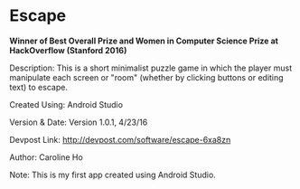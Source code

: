 # Escape

**Winner of Best Overall Prize and Women in Computer Science Prize at HackOverflow (Stanford 2016)**

Description: This is a short minimalist puzzle game in which the player must manipulate each screen or "room" (whether by clicking buttons or editing text) to escape.

Created Using: Android Studio

Version & Date: Version 1.0.1, 4/23/16

Devpost Link: http://devpost.com/software/escape-6xa8zn

Author: Caroline Ho

Note: This is my first app created using Android Studio.

